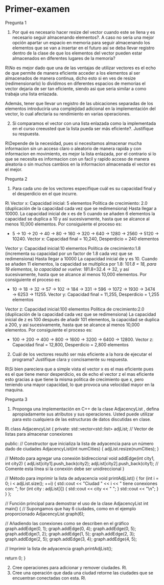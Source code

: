 # Primer-examen
Pregunta 1
1. Por qué es necesario hacer resize del vector cuando este se llena y es necesario seguir almacenando elementos?. A caso no sería una mejor opción apartar un espacio en memoria para seguir almacenando los elementos que se van a insertar en el futuro así se deba llevar registro dentro de la clase de que los elementos del vector pueden estar almacenados en diferentes lugares de la memoria?

R\\No es mejor dado que una de las ventajas de utilizar vectores es el echo de que permite de manera eficiente acceder a los elementos al ser almacenados de manera continua, dicho esto si en ves de resize (redimensionarlo) lo dividimos en diferentes espacios de memorias el vector dejaria de ser tan eficiente, siendo asi que seria similar a como trabaja una lista enlazada.

Además, tener que llevar un registro de las ubicaciones separadas de los elementos introduciría una complejidad adicional en la implementación del vector, lo cual afectaría su rendimiento en varias operaciones.

2. Si comparamos el vector con una lista enlazada como la implementada en el curso creeusted que la lista pueda ser más eficiente?. Justifique su respuesta.

R\\Depende de la necesidad, pues si necesitamos almacenar mucha informacion sin un acceso claro o aleatorio de manera rapida y con informacion en movimiento, es mejor la lista enlazada, por el contrario si lo que se necesita es informacion con un facil y rapido acceso de manera aleatoria o sin muchos cambios en la informacion almacenada el vector es el mejor.

Pregunta 2
1. Para cada uno de los vectores especifique cuál es su capacidad final y el desperdicio en el que incurre.

R\\ 
Vector x:
Capacidad inicial: 5 elementos
Política de crecimiento: 2.0 (duplicación de la capacidad cada vez que se redimensiona) Hasta llegar a 10000.
La capacidad inicial de x es de 5 cuando se añaden 6 elementos la capacidad se duplica a 10 y así sucesivamente, hasta que se alcance al menos 10,000 elementos.
Por consiguiente el proceso es:
- 5 → 10 → 20 → 40 → 80 → 160 → 320 → 640 → 1280 → 2560 → 5120 → 10240.
  Vector x: Capacidad final = 10,240, Desperdicio = 240 elementos

Vector y:
Capacidad inicial:10 elementos
Política de crecimiento:1.8 (incrementa su capacidad por un factor de 1.8 cada vez que se redimensiona) Hasta llegar a 10000
La capacidad inicial de y es 10.
Cuando se añaden 11 elementos, la capacidad se multiplica por 1.8: 10*1.8 = 18, para 19 elementos, la capacidad se vuelve: 18*1.8=32.4 → 32, y así sucesivamente, hasta que se alcance al menos 10,000 elementos.
Por consiguiente el proceso es:
- 10 → 18 → 32 → 57 → 102 → 184 → 331 → 596 → 1072 → 1930 → 3474 → 6253 → 11255.
Vector y: Capacidad final = 11,255, Desperdicio = 1,255 elementos

Vector z:
Capacidad inicial:100 elementos
Política de crecimiento:2.0 (duplicación de la capacidad cada vez que se redimensiona)
La capacidad inicial de z es 100 después de añadir 101 elementos, la capacidad se duplica a 200, y así sucesivamente, hasta que se alcance al menos 10,000 elementos.
Por consiguiente el proceso es:
- 100 → 200 → 400 → 800 → 1600 → 3200 → 6400 → 12800.
Vector z: Capacidad final = 12,800, Desperdicio = 2,800 elementos

2. Cuál de los vectores resultó ser más eficiente a la hora de ejecutar el programa?
Justifique clara y concisamente su respuesta.

R\\Si bien pareciera que a simple vista el vector x es el mas eficiente pues es el que tiene menor desperdicio, es de echo el vector z el mas eficiente esto gracias a que tiene la misma politica de crecimiento que x, pero teniendo una mayor capacidad, lo que provoca una velocidad mayor en la maquina.

 Pregunta 3
1. Proponga una implementación en C++ de la clase AdjacencyList , defina apropiadamente sus atributos y sus operaciones. Usted puede utilizar para esto cualquiera de las estructuras de datos discutidas en clase.

R\\
class AdjacencyList {
private:
    std::vector<std::list<int>> adjList; // Vector de listas para almacenar conexiones

public:
    // Constructor que inicializa la lista de adyacencia para un número dado de ciudades
    AdjacencyList(int numCities) {
        adjList.resize(numCities);
    }

  // Método para agregar una conexión bidireccional
    void addEdge(int city1, int city2) {
        adjList[city1].push_back(city2);
        adjList[city2].push_back(city1); // Comente esta línea si la conexión debe ser unidireccional
    }

  // Método para imprimir la lista de adyacencia
    void printAdjList() {
        for (int i = 0; i < adjList.size(); ++i) {
            std::cout << "Ciudad " << i << " tiene conexiones con: ";
            for (int city : adjList[i]) {
                std::cout << city << " ";
            }
            std::cout << "\n";
        }
    }
};

// Función principal para demostrar el uso de la clase AdjacencyList
int main() {
    // Supongamos que hay 6 ciudades, como en el ejemplo proporcionado
    AdjacencyList graph(6);

  // Añadiendo las conexiones como se describen en el gráfico
    graph.addEdge(0, 1);
    graph.addEdge(0, 4);
    graph.addEdge(0, 5);
    graph.addEdge(1, 2);
    graph.addEdge(1, 5);
    graph.addEdge(2, 3);
    graph.addEdge(2, 5);
    graph.addEdge(3, 4);
    graph.addEdge(4, 5);

   // Imprimir la lista de adyacencia
    graph.printAdjList();

   return 0;
}

2. Cree operaciones para adicionar y remover ciudades.
R\\
3. Cree una operación que dada una ciudad retorne las ciudades que se encuentran
conectadas con esta.
R\\


























